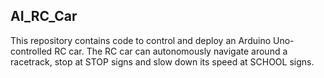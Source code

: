 ## AI_RC_Car
This repository contains code to control and deploy an Arduino Uno-controlled RC car. The RC car can autonomously navigate around a racetrack, stop at STOP signs and slow down its speed at SCHOOL signs.
 

